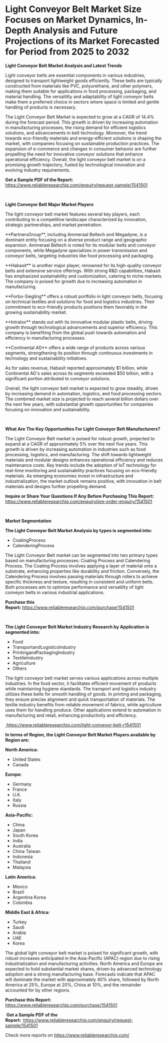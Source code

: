 <p><h1>Light Conveyor Belt Market Size Focuses on Market Dynamics, In-Depth Analysis and Future Projections of its Market Forecasted for Period from 2025 to 2032</h1></p><p><strong>Light Conveyor Belt Market Analysis and Latest Trends</strong></p>
<p><p>Light conveyor belts are essential components in various industries, designed to transport lightweight goods efficiently. These belts are typically constructed from materials like PVC, polyurethane, and other polymers, making them suitable for applications in food processing, packaging, and material handling. The versatility and adaptability of light conveyor belts make them a preferred choice in sectors where space is limited and gentle handling of products is necessary.</p><p>The Light Conveyor Belt Market is expected to grow at a CAGR of 14.4% during the forecast period. This growth is driven by increasing automation in manufacturing processes, the rising demand for efficient logistics solutions, and advancements in belt technology. Moreover, the trend towards eco-friendly materials and energy-efficient solutions is shaping the market, with companies focusing on sustainable production practices. The expansion of e-commerce and changes in consumer behavior are further propelling the need for innovative conveyor solutions that enhance operational efficiency. Overall, the light conveyor belt market is on a promising growth trajectory, fueled by technological innovation and evolving industry requirements.</p></p>
<p><strong>Get a Sample PDF of the Report:&nbsp;</strong> <a href="https://www.reliableresearchiq.com/enquiry/request-sample/1541501?utm_campaign=1906&utm_medium=2&utm_source=Github&utm_content=ia&utm_term=23022025&utm_id=light-conveyor-belt">https://www.reliableresearchiq.com/enquiry/request-sample/1541501</a></p>
<p>&nbsp;</p>
<p><strong>Light Conveyor Belt Major Market Players</strong></p>
<p><p>The light conveyor belt market features several key players, each contributing to a competitive landscape characterized by innovation, strategic partnerships, and market penetration.</p><p>**PartnersGroup**, including Ammeraal Beltech and Megadyne, is a dominant entity focusing on a diverse product range and geographic expansion. Ammeraal Beltech is noted for its modular belts and conveyor components, while Megadyne specializes in power transmission and conveyor belts, targeting industries like food processing and packaging. </p><p>**Habasit** is another major player, renowned for its high-quality conveyor belts and extensive service offerings. With strong R&D capabilities, Habasit has emphasized sustainability and customization, catering to niche markets. The company is poised for growth due to increasing automation in manufacturing.</p><p>**Forbo-Siegling** offers a robust portfolio in light conveyor belts, focusing on technical textiles and solutions for food and logistics industries. Their commitment to eco-friendly products positions them favorably in the growing sustainability market. </p><p>**Intralox** stands out with its innovative modular plastic belts, driving growth through technological advancements and superior efficiency. This company is benefiting from the global push towards automation and efficiency in manufacturing processes.</p><p>**Continental AG** offers a wide range of products across various segments, strengthening its position through continuous investments in technology and sustainability initiatives. </p><p>As for sales revenue, Habasit reported approximately $1 billion, while Continental AG's sales across its segments exceeded $50 billion, with a significant portion attributed to conveyor solutions. </p><p>Overall, the light conveyor belt market is expected to grow steadily, driven by increasing demand in automation, logistics, and food processing sectors. The combined market size is projected to reach several billion dollars over the next few years, with substantial growth opportunities for companies focusing on innovation and sustainability.</p></p>
<p>&nbsp;</p>
<p><strong>What Are The Key Opportunities For Light Conveyor Belt Manufacturers?</strong></p>
<p><p>The Light Conveyor Belt market is poised for robust growth, projected to expand at a CAGR of approximately 5% over the next five years. This growth is driven by increasing automation in industries such as food processing, logistics, and manufacturing. The shift towards lightweight materials and modular designs enhances operational efficiency and reduces maintenance costs. Key trends include the adoption of IoT technology for real-time monitoring and sustainability practices focusing on eco-friendly materials. As emerging economies invest in infrastructure and industrialization, the market outlook remains positive, with innovation in belt materials and designs further propelling demand.</p></p>
<p><strong>Inquire or Share Your Questions If Any Before Purchasing This Report:</strong> <a href="https://www.reliableresearchiq.com/enquiry/pre-order-enquiry/1541501?utm_campaign=1906&utm_medium=2&utm_source=Github&utm_content=ia&utm_term=23022025&utm_id=light-conveyor-belt">https://www.reliableresearchiq.com/enquiry/pre-order-enquiry/1541501</a></p>
<p>&nbsp;</p>
<p><strong>Market Segmentation</strong></p>
<p><strong>The Light Conveyor Belt Market Analysis by types is segmented into:</strong></p>
<p><ul><li>CoatingProcess</li><li>CalenderingProcess</li></ul></p>
<p><p>The Light Conveyor Belt market can be segmented into two primary types based on manufacturing processes: Coating Process and Calendering Process. The Coating Process involves applying a layer of material onto a substrate, enhancing properties like durability and friction. Conversely, the Calendering Process involves passing materials through rollers to achieve specific thickness and texture, resulting in consistent and uniform belts. Both processes aim to optimize performance and versatility of light conveyor belts in various industrial applications.</p></p>
<p><strong>Purchase this Report:&nbsp;</strong><a href="https://www.reliableresearchiq.com/purchase/1541501?utm_campaign=1906&utm_medium=2&utm_source=Github&utm_content=ia&utm_term=23022025&utm_id=light-conveyor-belt">https://www.reliableresearchiq.com/purchase/1541501</a></p>
<p>&nbsp;</p>
<p><strong>The Light Conveyor Belt Market Industry Research by Application is segmented into:</strong></p>
<p><ul><li>Food</li><li>TransportandLogisticsIndustry</li><li>PrintingandPackagingIndustry</li><li>TextileIndustry</li><li>Agriculture</li><li>Others</li></ul></p>
<p><p>The light conveyor belt market serves various applications across multiple industries. In the food sector, it facilitates efficient movement of products while maintaining hygiene standards. The transport and logistics industry utilizes these belts for smooth handling of goods. In printing and packaging, they ensure precise alignment and quick transportation of materials. The textile industry benefits from reliable movement of fabrics, while agriculture uses them for handling produce. Other applications extend to automation in manufacturing and retail, enhancing productivity and efficiency.</p></p>
<p><a href="https://www.reliableresearchiq.com/light-conveyor-belt-r1541501?utm_campaign=1906&utm_medium=2&utm_source=Github&utm_content=ia&utm_term=23022025&utm_id=light-conveyor-belt">&nbsp;https://www.reliableresearchiq.com/light-conveyor-belt-r1541501</a></p>
<p><strong>In terms of Region, the Light Conveyor Belt Market Players available by Region are:</strong></p>
<p>
    <p> <strong> North America: </strong>
        <ul>
            <li>United States</li>
            <li>Canada</li>
        </ul>
        </p> 
    <p> <strong> Europe: </strong>
        <ul>
            <li>Germany</li>
            <li>France</li>
            <li>U.K.</li>
            <li>Italy</li>
            <li>Russia</li>
        </ul>
        </p> 
    <p> <strong> Asia-Pacific: </strong>
        <ul>
            <li>China</li>
            <li>Japan</li>
            <li>South Korea</li>
            <li>India</li>
            <li>Australia</li>
            <li>China Taiwan</li>
            <li>Indonesia</li>
            <li>Thailand</li>
            <li>Malaysia</li>
        </ul>
        </p> 
    <p> <strong> Latin America: </strong>
        <ul>
            <li>Mexico</li>
            <li>Brazil</li>
            <li>Argentina Korea</li>
            <li>Colombia</li>
        </ul>
        </p> 
    <p> <strong> Middle East & Africa: </strong>
        <ul>
            <li>Turkey</li>
            <li>Saudi</li>
            <li>Arabia</li>
            <li>UAE</li>
            <li>Korea</li>
        </ul>
    </p>
    </p>
<p><p>The global light conveyor belt market is poised for significant growth, with robust increases anticipated in the Asia-Pacific (APAC) region due to rising industrialization and manufacturing activities. North America and Europe are expected to hold substantial market shares, driven by advanced technology adoption and a strong manufacturing base. Forecasts indicate that APAC will dominate the market with approximately 40% share, followed by North America at 25%, Europe at 20%, China at 10%, and the remainder accounted for by other regions.</p></p>
<p><strong>Purchase this Report: </strong><a href="https://www.reliableresearchiq.com/purchase/1541501?utm_campaign=1906&utm_medium=2&utm_source=Github&utm_content=ia&utm_term=23022025&utm_id=light-conveyor-belt">https://www.reliableresearchiq.com/purchase/1541501</a></p>
<p>&nbsp;<strong>Get a Sample PDF of the Report:&nbsp;&nbsp;</strong><a href="https://www.reliableresearchiq.com/enquiry/request-sample/1541501?utm_campaign=1906&utm_medium=2&utm_source=Github&utm_content=ia&utm_term=23022025&utm_id=light-conveyor-belt">https://www.reliableresearchiq.com/enquiry/request-sample/1541501</a></p>
<p><strong></strong></p>
<p>Check more reports on <a href="https://www.reliableresearchiq.com/?utm_campaign=1906&utm_medium=2&utm_source=Github&utm_content=ia&utm_term=23022025&utm_id=light-conveyor-belt">https://www.reliableresearchiq.com/</a></p>